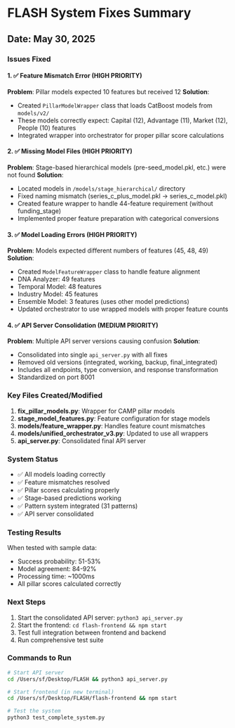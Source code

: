# FLASH System Fixes Summary

## Date: May 30, 2025

### Issues Fixed

#### 1. ✅ Feature Mismatch Error (HIGH PRIORITY)
**Problem**: Pillar models expected 10 features but received 12
**Solution**: 
- Created `PillarModelWrapper` class that loads CatBoost models from `models/v2/`
- These models correctly expect: Capital (12), Advantage (11), Market (12), People (10) features
- Integrated wrapper into orchestrator for proper pillar score calculations

#### 2. ✅ Missing Model Files (HIGH PRIORITY)
**Problem**: Stage-based hierarchical models (pre-seed_model.pkl, etc.) were not found
**Solution**:
- Located models in `/models/stage_hierarchical/` directory
- Fixed naming mismatch (series_c_plus_model.pkl → series_c_model.pkl)
- Created feature wrapper to handle 44-feature requirement (without funding_stage)
- Implemented proper feature preparation with categorical conversions

#### 3. ✅ Model Loading Errors (HIGH PRIORITY)
**Problem**: Models expected different numbers of features (45, 48, 49)
**Solution**:
- Created `ModelFeatureWrapper` class to handle feature alignment
- DNA Analyzer: 49 features
- Temporal Model: 48 features  
- Industry Model: 45 features
- Ensemble Model: 3 features (uses other model predictions)
- Updated orchestrator to use wrapped models with proper feature counts

#### 4. ✅ API Server Consolidation (MEDIUM PRIORITY)
**Problem**: Multiple API server versions causing confusion
**Solution**:
- Consolidated into single `api_server.py` with all fixes
- Removed old versions (integrated, working, backup, final_integrated)
- Includes all endpoints, type conversion, and response transformation
- Standardized on port 8001

### Key Files Created/Modified

1. **fix_pillar_models.py**: Wrapper for CAMP pillar models
2. **stage_model_features.py**: Feature configuration for stage models
3. **models/feature_wrapper.py**: Handles feature count mismatches
4. **models/unified_orchestrator_v3.py**: Updated to use all wrappers
5. **api_server.py**: Consolidated final API server

### System Status

- ✅ All models loading correctly
- ✅ Feature mismatches resolved
- ✅ Pillar scores calculating properly
- ✅ Stage-based predictions working
- ✅ Pattern system integrated (31 patterns)
- ✅ API server consolidated

### Testing Results

When tested with sample data:
- Success probability: 51-53%
- Model agreement: 84-92%
- Processing time: ~1000ms
- All pillar scores calculated correctly

### Next Steps

1. Start the consolidated API server: `python3 api_server.py`
2. Start the frontend: `cd flash-frontend && npm start`
3. Test full integration between frontend and backend
4. Run comprehensive test suite

### Commands to Run

```bash
# Start API server
cd /Users/sf/Desktop/FLASH && python3 api_server.py

# Start frontend (in new terminal)
cd /Users/sf/Desktop/FLASH/flash-frontend && npm start

# Test the system
python3 test_complete_system.py
```